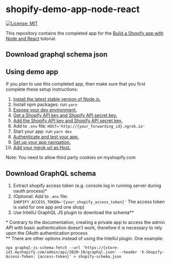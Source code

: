 # shopify-demo-app-node-react

[![License: MIT](https://img.shields.io/badge/License-MIT-green.svg)](LICENSE.md)

This repository contains the completed app for the [Build a Shopify app with Node and React](https://developers.shopify.com/tutorials/build-a-shopify-app-with-node-and-react) tutorial.

## Download graphql schema json

## Using demo app

If you plan to use this completed app, then make sure that you first complete these setup instructions:

1. [Install the latest stable version of Node.js.](https://developers.shopify.com/tutorials/build-a-shopify-app-with-node-and-react/set-up-your-app#install-the-latest-stable-version)
2. Install npm packages: run `yarn`
3. [Expose your dev environment.](https://developers.shopify.com/tutorials/build-a-shopify-app-with-node-and-react/embed-your-app-in-shopify#expose-your-dev-environment)
4. [Get a Shopify API key and Shopify API secret key.](https://developers.shopify.com/tutorials/build-a-shopify-app-with-node-and-react/embed-your-app-in-shopify#get-a-shopify-api-key)
5. [Add the Shopify API key and Shopify API secret key.](https://developers.shopify.com/tutorials/build-a-shopify-app-with-node-and-react/embed-your-app-in-shopify#add-the-shopify-api-key)
6. Add to `.env` file:  `HOST='http://{your_forwarding_id}.ngrok.io'`
7. Start your app: run `yarn dev`
8. [Authenticate and test your app.](https://developers.shopify.com/tutorials/build-a-shopify-app-with-node-and-react/embed-your-app-in-shopify#authenticate-and-test)
9. [Set up your app navigation.](https://developers.shopify.com/tutorials/build-a-shopify-app-with-node-and-react/build-your-user-interface-with-polaris#set-up-your-app-navigation)
10. [Add your ngrok url as Host.](https://developers.shopify.com/tutorials/build-a-shopify-app-with-node-and-react/charge-a-fee-using-the-billing-api#set-up)

Note: You need to allow third party cookies on myshopify.com


## Download GraphQL schema
1. Extract shopify access token (e.g. console.log in running server during oauth process)*
2. (Optional: Add to `.env` file: `SHOPIFY_ACCESS_TOKEN='{your_shopify_access_token}'` 
    The access token is valid for one app and one shop)
3. Use IntelliJ GraphQL JS plugin to download the schema**

\*   Contrary to the documentation, creating a private app to access the admin API with basic authentication doesn't work, 
therefore it is necessary to rely upon the OAuth authentication process  
\**  There are other options instead of using the IntelliJ plugin. One example:
```
npx graphql-js-schema-fetch --url 'https://{store-id}.myshopify.com/admin/api/2020-10/graphql.json' --header 'X-Shopify-Access-Token: {access-token}' > shopify-schema.json
```
